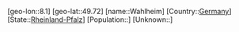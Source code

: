 ﻿---
location: [49.72,8.1]
type: City
tags:
- geo/City


SpocWebEntityId: 35388
isDeleted: false
confidential: public

---
[geo-lon::8.1]
[geo-lat::49.72]
[name::Wahlheim]
[Country::[Germany](geo/Continent/Europe/Germany.md)]
[State::[Rheinland-Pfalz](geo/Continent/Europe/Germany/Rheinland-Pfalz.md)]
[Population::]
[Unknown::]

